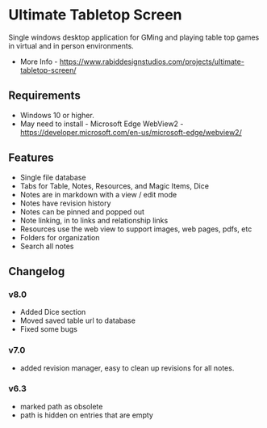 # Ultimate Tabletop Screen
Single windows desktop application for GMing and playing table top games in virtual and in person environments.

- More Info - https://www.rabiddesignstudios.com/projects/ultimate-tabletop-screen/

## Requirements
* Windows 10 or higher.
* May need to install - Microsoft Edge WebView2 - https://developer.microsoft.com/en-us/microsoft-edge/webview2/

## Features
- Single file database
- Tabs for Table, Notes, Resources, and Magic Items, Dice
- Notes are in markdown with a view / edit mode
- Notes have revision history
- Notes can be pinned and popped out
- Note linking, in to links and relationship links
- Resources use the web view to support images, web pages, pdfs, etc
- Folders for organization
- Search all notes

## Changelog
### v8.0
- Added Dice section
- Moved saved table url to database
- Fixed some bugs

### v7.0
- added revision manager, easy to clean up revisions for all notes.

### v6.3
- marked path as obsolete
- path is hidden on entries that are empty

